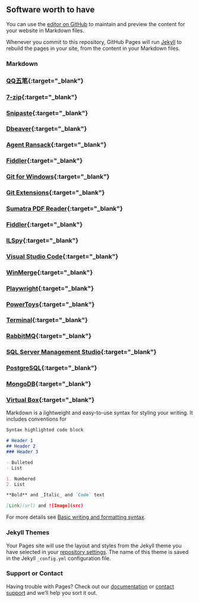 ## Software worth to have

You can use the [editor on GitHub](https://github.com/BoolMar/Software-Worth-To-Have/edit/gh-pages/index.md) to maintain and preview the content for your website in Markdown files.

Whenever you commit to this repository, GitHub Pages will run [Jekyll](https://jekyllrb.com/) to rebuild the pages in your site, from the content in your Markdown files.

### Markdown

### [QQ五笔](http://qq.pinyin.cn/wubi/){:target="\_blank"}
### [7-zip](https://www.7-zip.org/){:target="\_blank"}
### [Snipaste](https://www.snipaste.com/){:target="\_blank"}
### [Dbeaver](https://dbeaver.io/){:target="\_blank"}
### [Agent Ransack](https://www.mythicsoft.com/agentransack/){:target="\_blank"}
### [Fiddler](https://www.telerik.com/fiddler){:target="\_blank"}
### [Git for Windows](https://git-scm.com/download/win){:target="\_blank"}
### [Git Extensions](https://gitextensions.github.io/){:target="\_blank"}
### [Sumatra PDF Reader](https://www.sumatrapdfreader.org/download-free-pdf-viewer){:target="\_blank"}
### [Fiddler](https://www.telerik.com/fiddler){:target="\_blank"}
### [ILSpy](https://github.com/icsharpcode/ILSpy/releases){:target="\_blank"}
### [Visual Studio Code](https://code.visualstudio.com/){:target="\_blank"}
### [WinMerge](https://winmerge.org/?lang=en){:target="\_blank"}
### [Playwright](https://playwright.dev/){:target="\_blank"}
### [PowerToys](https://github.com/microsoft/PowerToys){:target="\_blank"}
### [Terminal](https://github.com/microsoft/terminal){:target="\_blank"}
### [RabbitMQ](https://www.rabbitmq.com/){:target="\_blank"}
### [SQL Server Management Studio](https://docs.microsoft.com/en-us/sql/ssms/download-sql-server-management-studio-ssms?view=sql-server-ver15){:target="\_blank"}
### [PostgreSQL](https://www.postgresql.org/){:target="\_blank"}
### [MongoDB](https://www.mongodb.com/){:target="\_blank"}
### [Virtual Box](https://www.virtualbox.org/){:target="\_blank"}

Markdown is a lightweight and easy-to-use syntax for styling your writing. It includes conventions for

```markdown
Syntax highlighted code block

# Header 1
## Header 2
### Header 3

- Bulleted
- List

1. Numbered
2. List

**Bold** and _Italic_ and `Code` text

[Link](url) and ![Image](src)
```

For more details see [Basic writing and formatting syntax](https://docs.github.com/en/github/writing-on-github/getting-started-with-writing-and-formatting-on-github/basic-writing-and-formatting-syntax).

### Jekyll Themes

Your Pages site will use the layout and styles from the Jekyll theme you have selected in your [repository settings](https://github.com/BoolMar/Software-Worth-To-Have/settings/pages). The name of this theme is saved in the Jekyll `_config.yml` configuration file.

### Support or Contact

Having trouble with Pages? Check out our [documentation](https://docs.github.com/categories/github-pages-basics/) or [contact support](https://support.github.com/contact) and we’ll help you sort it out.
